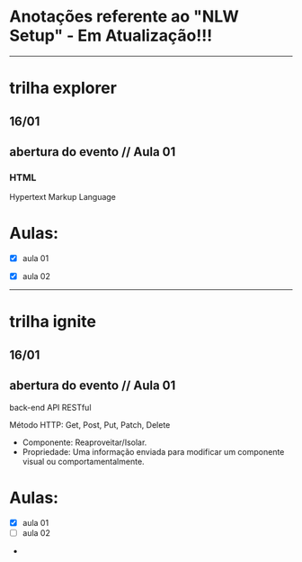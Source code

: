 # Anotações referente ao "NLW Setup" - **Em Atualização!!!**
---
# trilha explorer

## 16/01
 ## abertura do evento // Aula 01

 ### HTML
 Hypertext Markup Language

# Aulas:
- [x] aula 01
- [x] aula 02


---
# trilha ignite
## 16/01
 ## abertura do evento // Aula 01

back-end API RESTful

Método HTTP: Get, Post, Put, Patch, Delete

* Componente: Reaproveitar/Isolar.
* Propriedade: Uma informação enviada para modificar um componente visual ou comportamentalmente.


# Aulas:
- [x] aula 01 
- [ ] aula 02
- 